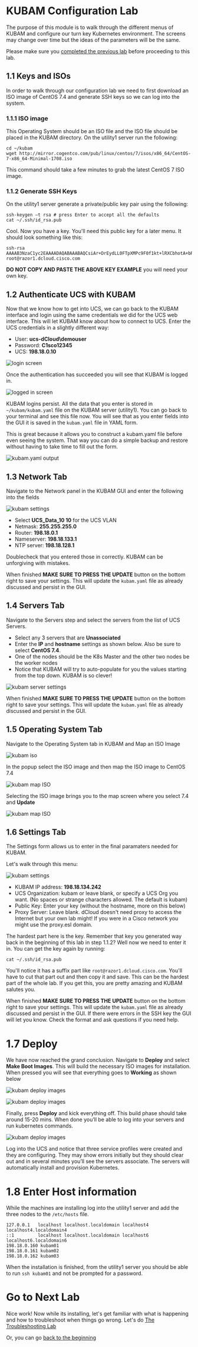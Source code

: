 # KUBAM Configuration Lab

The purpose of this module is to walk through the different menus of KUBAM and configure our turn key Kubernetes environment.  The screens may change over time but the ideas of the parameters will be the same. 

Please make sure you [completed the previous lab](./install.md) before proceeding to this lab. 

## 1.1 Keys and ISOs

In order to walk through our configuration lab we need to first download an ISO image of CentOS 7.4 and generate SSH keys so we can log into the system. 

### 1.1.1 ISO image

This Operating System should be an ISO file and the ISO file should be placed in the KUBAM directory.  On the utility1 server run the following:

```
cd ~/kubam
wget http://mirror.cogentco.com/pub/linux/centos/7/isos/x86_64/CentOS-7-x86_64-Minimal-1708.iso 
```

This command should take a few minutes to grab the latest CentOS 7 ISO image.

### 1.1.2 Generate SSH Keys

On the utility1 server generate a private/public key pair using the following: 

```
ssh-keygen –t rsa # press Enter to accept all the defaults
cat ~/.ssh/id_rsa.pub 
```

Cool.  Now you have a key. You'll need this public key for a later menu. It should look something like this:

```
ssh-rsa AAAAB3NzaC1yc2EAAAADAQABAAABAQCsiAr+DrEydLL0FTpXMPc9F0f1kt+lRXCbhotA+bRBsXhwnanNL4un9WZsuKXpme/86D4xlvaxmby2Gv44kfxe5921EQTVkqLX3dVKEdvHSecczvVEuG+yJEZ0WxR8eP6ALpkp+Na8CF8M7Gvecdn/h7cdRjKj0511b1/S2rMARXKzBO5SEQCU0DDCVx9NnjpjCvcLvU38tRJtkR4L7t262BbMBp41yQxyZTasCXEG8wCYbdZT0wUmCfBOYmYMLfK7FzEWxsgApug7lnRqSIQgUcZjDiGuDm/lkqmffjF1aMUjzG63a0mgmNIMt0jQipRIXEXq1pKzxzxd4QL/zOJB root@razor1.dcloud.cisco.com
```

__DO NOT COPY AND PASTE THE ABOVE KEY EXAMPLE__ you will need your own key. 


## 1.2 Authenticate UCS with KUBAM

Now that we know how to get into UCS, we can go back to the KUBAM interface and login using the same credentials we did for the UCS web interface.  This will let KUBAM know about how to connect to UCS. Enter the UCS credentials in a slightly different way:

* User: __ucs-dCloud\demouser__
* Password: __C1sco12345__
* UCS: __198.18.0.10__
 
![login screen](../images/kubam02.png)

Once the authentication has succeeded you will see that KUBAM is logged in. 

![logged in screen](../images/kubam03.png)

KUBAM logins persist.  All the data that you enter is stored in ```~/kubam/kubam.yaml``` file on the KUBAM server (utility1).  You can go back to your terminal and see this file now.  You will see that as you enter fields into the GUI it is saved in the ```kubam.yaml``` file in YAML form.

This is great because it allows you to construct a kubam.yaml file before even seeing the system.  That way you can do a simple backup and restore without having to take time to fill out the form. 

![kubam.yaml output](../images/kubam04.png)

## 1.3 Network Tab

Navigate to the Network panel in the KUBAM GUI and enter the following into the fields

![kubam settings](../images/kubam05.png)

*	Select __UCS_Data_10 10__ for the UCS VLAN
*	Netmask: __255.255.255.0__
*	Router: __198.18.0.1__
*	Nameserver: __198.18.133.1__
*	NTP server: __198.18.128.1__

Doublecheck that you entered those in correctly.  KUBAM can be unforgiving with mistakes.  

When finished __MAKE SURE TO PRESS THE UPDATE__ button on the bottom right to save your settings. This will update the ```kubam.yaml``` file as already discussed and persist in the GUI. 

## 1.4 Servers Tab

Navigate to the Servers step and select the servers from the list of UCS Servers.  

* Select any 3 servers that are __Unassociated__
* Enter the __IP__ and __hostname__ settings as shown below.  Also be sure to select __CentOS 7.4__.
* One of the nodes should be the K8s Master and the other two nodes be the worker nodes
* Notice that KUBAM will try to auto-populate for you the values starting from the top down. KUBAM is so clever!

![kubam server settings](../images/kubam06.png) 


When finished __MAKE SURE TO PRESS THE UPDATE__ button on the bottom right to save your settings. This will update the ```kubam.yaml``` file as already discussed and persist in the GUI. 

## 1.5 Operating System Tab

Navigate to the Operating System tab in KUBAM and Map an ISO Image 

![kubam iso](../images/kubam07.png) 


In the popup select the ISO image and then map the ISO image to CentOS 7.4

![kubam map ISO](../images/kubam08.png)

Selecting the ISO image brings you to the map screen where you select 7.4 and __Update__ 

![kubam map ISO](../images/kubam09.png)

## 1.6 Settings Tab 

The Settings form allows us to enter in the final paramaters needed for KUBAM.  

Let's walk through this menu:

![kubam settings](../images/kubam10.png)

* KUBAM IP address:  __198.18.134.242__
* UCS Organization:  kubam or leave blank, or specify a UCS Org you want.  (No spaces or strange characters allowed.  The default is kubam)
* Public Key: Enter your key (without the hostname, more on this below)
* Proxy Server:  Leave blank.  dCloud doesn't need proxy to access the Internet but your own lab might!  If you were in a Cisco network you might use the proxy.esl domain.  

The hardest part here is the key.  Remember that key you generated way back in the beginning of this lab in step 1.1.2?  Well now we need to enter it in.  You can get the key again by running:

```
cat ~/.ssh/id_rsa.pub 
```

You'll notice it has a suffix part like ```root@razor1.dcloud.cisco.com```.  You'll have to cut that part out and then copy it and save.  This can be the hardest part of the whole lab.  If you get this, you are pretty amazing and KUBAM salutes you. 
  
When finished __MAKE SURE TO PRESS THE UPDATE__ button on the bottom right to save your settings. This will update the ```kubam.yaml``` file as already discussed and persist in the GUI.  If there were errors in the SSH key the GUI will let you know.  Check the format and ask questions if you need help. 

# 1.7 Deploy 

We have now reached the grand conclusion.  Navigate to __Deploy__ and select __Make Boot Images__.  This will build the necessary ISO images for installation.  When pressed you will see that everything goes to __Working__ as shown below

![kubam deploy images](../images/kubam11.png)

![kubam deploy images](../images/kubam12.png)

Finally, press __Deploy__ and kick everything off.  This build phase should take around 15-20 mins.  When done you’ll be able to log into your servers and run kubernetes commands. 

![kubam deploy images](../images/kubam13.png)

Log into the UCS and notice that three service profiles were created and they are configuring.  They may show errors initially but they should clear out and in several minutes you’ll see the servers associate.  The servers will automatically install and provision Kubernetes. 

# 1.8 Enter Host information

While the machines are installing log into the utility1 server and add the three nodes to the ```/etc/hosts``` file.

```
127.0.0.1   localhost localhost.localdomain localhost4 localhost4.localdomain4
::1         localhost localhost.localdomain localhost6 localhost6.localdomain6
198.18.0.160 kubam01
198.18.0.161 kubam02
198.18.0.162 kubam03
```

When the installation is finished, from the utility1 server you should be able to run ```ssh kubam01``` and not be prompted for a password.


# Go to Next Lab

Nice work!  Now while its installing, let's get familiar with what is happening and how to troubleshoot when things go wrong.  Let's do [The Troubleshooting Lab](./trouble.md) 

Or, you can go [back to the beginning](../README.md)




